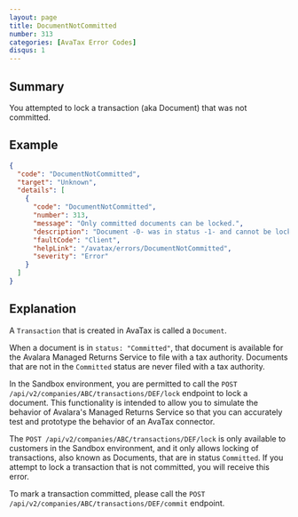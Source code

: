 ```yaml
---
layout: page
title: DocumentNotCommitted
number: 313
categories: [AvaTax Error Codes]
disqus: 1
---
```


## Summary

You attempted to lock a transaction (aka Document) that was not committed.

## Example

```json
{
  "code": "DocumentNotCommitted",
  "target": "Unknown",
  "details": [
    {
      "code": "DocumentNotCommitted",
      "number": 313,
      "message": "Only committed documents can be locked.",
      "description": "Document -0- was in status -1- and cannot be locked.",
      "faultCode": "Client",
      "helpLink": "/avatax/errors/DocumentNotCommitted",
      "severity": "Error"
    }
  ]
}
```

## Explanation

A `Transaction` that is created in AvaTax is called a `Document`.

When a document is in `status: "Committed"`, that document is available for the Avalara Managed Returns Service to file with a tax authority.  Documents that are not in the `Committed` status are never filed with a tax authority.

In the Sandbox environment, you are permitted to call the `POST /api/v2/companies/ABC/transactions/DEF/lock` endpoint to lock a document.  This functionality is intended to allow you to simulate the behavior of Avalara's Managed Returns Service so that you can accurately test and prototype the behavior of an AvaTax connector.

The `POST /api/v2/companies/ABC/transactions/DEF/lock` is only available to customers in the Sandbox environment, and it only allows locking of transactions, also known as Documents, that are in status `Committed`.  If you attempt to lock a transaction that is not committed, you will receive this error.

To mark a transaction committed, please call the `POST /api/v2/companies/ABC/transactions/DEF/commit` endpoint.
